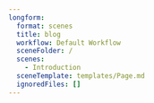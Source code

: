 ```yaml
---
longform:
  format: scenes
  title: blog
  workflow: Default Workflow
  sceneFolder: /
  scenes:
    - Introduction
  sceneTemplate: templates/Page.md
  ignoredFiles: []
---
```

